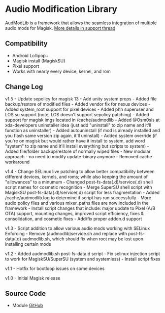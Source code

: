 # Audio Modification Library
AudModLib is a framework that allows the seamless integration of multiple audio mods for Magisk. [More details in support thread](https://forum.xda-developers.com/apps/magisk/module-audio-modification-library-t3579612).

## Compatibility
* Android Lollipop+
* Magisk install (MagiskSU)
* Pixel support
* Works with nearly every device, kernel, and rom

## Change Log
v1.5
	- Update sepolicy for magisk 13
	- Add unity system props
	- Added file backup/restore of modified files
	- Added vendor fix for nexus devices
	- Added system_root support for pixel devices
	- Added phh superuser and LOS su support (note, LOS doesn't support sepolicy patching)
	- Added support for magisk imgs located in /cache/audmodlib
	- Added @Osm0sis at xda-developers uninstaller idea (just add "uninstall" to zip name and it'll function as uninstaller)
	- Added autouninstall (if mod is already installed and you flash same version zip again, it'll uninstall)
	- Added system override (if you're on magisk but would rather have it install to system, add word "system" to zip name and it'll install everything but scripts to system)
	- Added file/folder backup/restore of normally wiped files
	- New modular approach - no need to modify update-binary anymore
	- Removed cache workaround
	
v1.4
	- Change SELinux live patching to allow better compatibility between different devices, kernels, and roms; while also keeping the amount of "allowances" to a minumum
	- Changed post-fs-data(.d)/service(.d) shell script names for cosmetic recognition
	- Merge SuperSU shell script with MagiskSU post-fs-data(.d)/service(.d) script for less fragmentation
	- Added /cache/audmodlib.log to determine if script has run successfully
	- More audio policy files and various mixer_paths files are now included in the framework
	- Install script changes that include: major update to Pixel (A/B OTA) support, mounting changes, improved script efficiency, fixes & consolidation, and cosmetic fixes
	- Add/fix proper addon.d support

v1.3
	- Script addition to allow various audio mods working with SELinux Enforcing
	- Remove (audmodlib)service.sh and replace with post-fs-data(.d) audmodlib.sh, which should fix when root may be lost upon installing certain mods

v1.2
	- Added audmodlib.sh post-fs-data.d script
	- Fix selinux injection script to work for MagiskSU/SuperSU (system and systemless)
	- Install script fixes

v1.1
	- Hotfix for bootloop issues on some devices

v1.0
	- Initial Magisk release

## Source Code
* Module [GitHub](https://github.com/therealahrion/Audio-Modification-Library)
